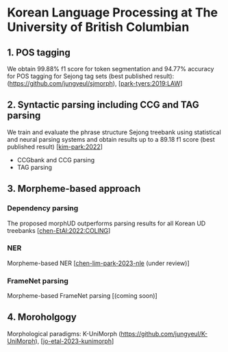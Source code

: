 # Korean Language Processing at The University of British Columbian


## 1. POS tagging 
We obtain 99.88% f1 score for token segmentation and 94.77% accuracy for POS tagging for Sejong tag sets (best published result): (https://github.com/jungyeul/sjmorph), [[park-tyers:2019:LAW](https://aclanthology.org/W19-4022/)]

## 2. Syntactic parsing including CCG and TAG parsing
We train and evaluate the phrase structure Sejong treebank using statistical and neural parsing systems and obtain results up to a 89.18 f1 score (best published result) [[kim-park:2022](https://www.cambridge.org/core/journals/natural-language-engineering/article/abs/note-on-constituent-parsing-for-korean/5ED4C32114B83971B13054A97D4004A9)]

- CCGbank and CCG parsing
- TAG parsing

## 3. Morpheme-based approach
### Dependency parsing
The proposed morphUD outperforms parsing results for all Korean UD treebanks [[chen-EtAl:2022:COLING](https://aclanthology.org/2022.coling-1.482)]

### NER
Morpheme-based NER [[chen-lim-park-2023-nle](https://arxiv.org/abs/2305.06330) (under review)]

### FrameNet parsing
Morpheme-based FrameNet parsing [(coming soon)]

## 4. Moroholgogy 
Morphological paradigms: K-UniMorph (https://github.com/jungyeul/K-UniMorph), [[jo-etal-2023-kunimorph](https://arxiv.org/abs/2305.06335)]
